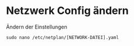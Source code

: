# Netzwerk Config ändern

Ändern der Einstellungen
```
sudo nano /etc/netplan/[NETWORK-DATEI].yaml
```
